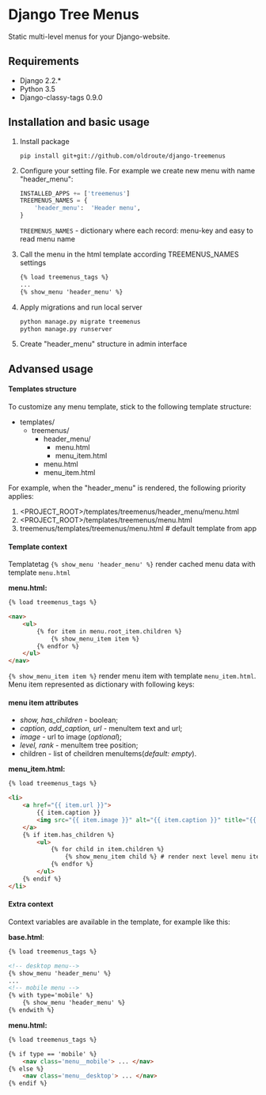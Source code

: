 # Django Tree Menus

Static multi-level menus for your Django-website.

## Requirements

- Django 2.2.*
- Python 3.5
- Django-classy-tags 0.9.0

## Installation and basic usage

1. Install package

    ``pip install git+git://github.com/oldroute/django-treemenus``

2. Configure your setting file. For example we create new menu with name "header_menu":
    
    ```python
    INSTALLED_APPS += ['treemenus']
    TREEMENUS_NAMES = {
        'header_menu':  'Header menu',
    }
    ```
    ``TREEMENUS_NAMES`` - dictionary where each record: menu-key and easy to read menu name

3. Call the menu in the html template according TREEMENUS_NAMES settings

    ```html
    {% load treemenus_tags %}
    ...
    {% show_menu 'header_menu' %}
    ```
4. Apply migrations and run local server

    ```python
    python manage.py migrate treemenus
    python manage.py runserver
    ```
5. Create "header_menu" structure in admin interface

## Advansed usage

#### Templates structure
To customize any menu template, stick to the following template structure:
- templates/
    - treemenus/
        - header_menu/
            - menu.html
            - menu_item.html
        - menu.html
        - menu_item.html

For example, when the "header_menu" is rendered, the following priority applies:
1. <PROJECT_ROOT>/templates/treemenus/header_menu/menu.html
2. <PROJECT_ROOT>/templates/treemenus/menu.html
3. treemenus/templates/treemenus/menu.html # default template from app

#### Template context

Templatetag ``{% show_menu 'header_menu' %}`` render cached menu data with template ``menu.html``

**menu.html:**
```html
{% load treemenus_tags %}

<nav>
    <ul>
        {% for item in menu.root_item.children %}
            {% show_menu_item item %}
        {% endfor %}
    </ul>
</nav>
```
``{% show_menu_item item %}`` render menu item with template ``menu_item.html``. Menu item represented as dictionary with following keys:

#### menu item attributes

- *show, has_children* - boolean;
- *caption, add_caption, url* - menuItem text and url;
- *image* - url to image (*optional*);
- *level, rank* - menuItem tree position;
- children - list of cheildren menuItems(*default: empty*).

**menu_item.html:**
```html
{% load treemenus_tags %}

<li>
    <a href="{{ item.url }}">
        {{ item.caption }}
        <img src="{{ item.image }}" alt="{{ item.caption }}" title="{{ item.caption }}">
    </a>
    {% if item.has_children %}
        <ul>
            {% for child in item.children %}
                {% show_menu_item child %} # render next level menu item
            {% endfor %}
        </ul>
    {% endif %}
</li>

```
#### Extra context

Context variables are available in the template, for example like this:

**base.html**:

```html
{% load treemenus_tags %}

<!-- desktop menu-->
{% show_menu 'header_menu' %}
...
<!-- mobile menu -->
{% with type='mobile' %}
    {% show_menu 'header_menu' %}
{% endwith %}

```
**menu.html:**
```html
{% load treemenus_tags %}

{% if type == 'mobile' %}
    <nav class='menu__mobile'> ... </nav>
{% else %}
    <nav class='menu__desktop'> ... </nav>
{% endif %}
```